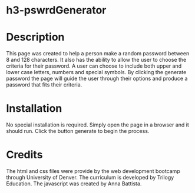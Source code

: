 # h3-pswrdGenerator

# Description 
This page was created to help a person make a random password between 8 and 128 characters.  It also has the ability to allow the user to choose the criteria for their password.  A user can choose to include both upper and lower case letters, numbers and special symbols.  By clicking the generate password the page will guide the user through their options and produce a password that fits their criteria.  

# Installation 
No special installation is required.  Simply open the page in a browser and it should run.  Click the button generate to begin the process. 

# Credits
The html and css files were provide by the web development bootcamp through University of Denver. The curriculum is developed by Trilogy Education.  The javascript was created by Anna Battista.
